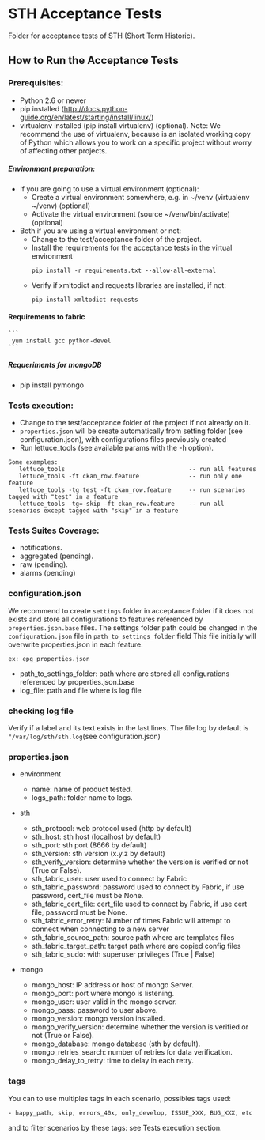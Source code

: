 # STH Acceptance Tests

Folder for acceptance tests of STH (Short Term Historic).

## How to Run the Acceptance Tests

### Prerequisites:

- Python 2.6 or newer
- pip installed (http://docs.python-guide.org/en/latest/starting/install/linux/)
- virtualenv installed (pip install virtualenv) (optional).
Note: We recommend the use of virtualenv, because is an isolated working copy of Python which allows you to work on a specific project without worry of affecting other projects.

##### Environment preparation:

- If you are going to use a virtual environment (optional):
  * Create a virtual environment somewhere, e.g. in ~/venv (virtualenv ~/venv) (optional)
  * Activate the virtual environment (source ~/venv/bin/activate) (optional)
- Both if you are using a virtual environment or not:
  * Change to the test/acceptance folder of the project.
  * Install the requirements for the acceptance tests in the virtual environment
     ```
     pip install -r requirements.txt --allow-all-external
     ```
  * Verify if  xmltodict and requests libraries are installed, if not:
     ```
     pip install xmltodict requests
     ```

#### Requirements to fabric
    ```
     yum install gcc python-devel
    ```
##### Requeriments for mongoDB

-  pip install pymongo

### Tests execution:

- Change to the test/acceptance folder of the project if not already on it.
- `properties.json` will be create automatically from setting folder (see configuration.json), with configurations files previously created
- Run lettuce_tools (see available params with the -h option).

```
Some examples:
   lettuce_tools                                   -- run all features
   lettuce_tools -ft ckan_row.feature              -- run only one feature
   lettuce_tools -tg test -ft ckan_row.feature     -- run scenarios tagged with "test" in a feature
   lettuce_tools -tg=-skip -ft ckan_row.feature    -- run all scenarios except tagged with "skip" in a feature
```

### Tests Suites Coverage:

- notifications.
- aggregated (pending).
- raw (pending).
- alarms (pending)

### configuration.json

We recommend to create `settings` folder in acceptance folder if it does not exists and store all configurations to features referenced by `properties.json.base` files.
The settings folder path could be changed in the `configuration.json` file in `path_to_settings_folder` field
This file initially will overwrite properties.json in each feature.
   ```
   ex: epg_properties.json
   ```
   * path_to_settings_folder: path where are stored all configurations referenced by properties.json.base
   * log_file: path and file where is log file

### checking log file

Verify if a label and its text exists in the last lines. The file log by default is `"/var/log/sth/sth.log`(see configuration.json)

### properties.json

- environment
    * name: name of product tested.
    * logs_path: folder name to logs.


- sth
    * sth_protocol: web protocol used (http by default)
    * sth_host: sth host (localhost by default)
    * sth_port: sth port (8666 by default)
    * sth_version: sth version (x.y.z by default)
    * sth_verify_version: determine whether the version is verified or not (True or False).
    * sth_fabric_user: user used to connect by Fabric
    * sth_fabric_password: password used to connect by Fabric, if use password, cert_file must be None.
    * sth_fabric_cert_file: cert_file used to connect by Fabric, if use cert file, password must be None.
    * sth_fabric_error_retry: Number of times Fabric will attempt to connect when connecting to a new server
    * sth_fabric_source_path: source path where are templates files
    * sth_fabric_target_path: target path where are copied config files
    * sth_fabric_sudo:  with superuser privileges (True | False)

- mongo
    * mongo_host: IP address or host of mongo Server.
    * mongo_port: port where mongo is listening.
    * mongo_user: user valid in the mongo server.
    * mongo_pass: password to user above.
    * mongo_version: mongo version installed.
    * mongo_verify_version: determine whether the version is verified or not (True or False).
    * mongo_database: mongo database (sth by default).
    * mongo_retries_search: number of retries for data verification.
    * mongo_delay_to_retry: time to delay in each retry.

### tags

You can to use multiples tags in each scenario, possibles tags used:

    - happy_path, skip, errors_40x, only_develop, ISSUE_XXX, BUG_XXX, etc

and to filter scenarios by these tags: see Tests execution section.



